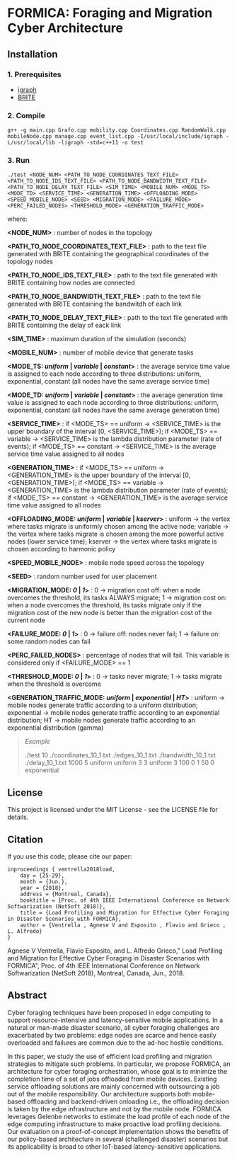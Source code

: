 # FORMICA: Foraging and Migration Cyber Architecture
## Installation
### 1. Prerequisites
* [igraph](http://igraph.org/c/)
* [BRITE](https://www.cs.bu.edu/brite/)
### 2. Compile
```
g++ -g main.cpp Grafo.cpp mobility.cpp Coordinates.cpp RandomWalk.cpp mobileNode.cpp manage.cpp event_list.cpp -I/usr/local/include/igraph -L/usr/local/lib -ligraph -std=c++11 -o test
```


### 3. Run 
```
./test <NODE_NUM> <PATH_TO_NODE_COORDINATES_TEXT_FILE> <PATH_TO_NODE_IDS_TEXT_FILE> <PATH_TO_NODE_BANDWIDTH_TEXT_FILE> <PATH_TO_NODE_DELAY_TEXT_FILE> <SIM_TIME> <MOBILE_NUM> <MODE_TS> <MODE_TD> <SERVICE_TIME> <GENERATION_TIME> <OFFLOADING_MODE> <SPEED_MOBILE_NODE> <SEED> <MIGRATION_MODE> <FAILURE_MODE> <PERC_FAILED_NODES> <THRESHOLD_MODE> <GENERATION_TRAFFIC_MODE>
```
where:

**\<NODE_NUM\>** : number of nodes in the topology

**\<PATH_TO_NODE_COORDINATES_TEXT_FILE\>** : path to the text file generated with BRITE containing the geographical coordinates of the topology nodes

**\<PATH_TO_NODE_IDS_TEXT_FILE\>** : path to the text file generated with BRITE containing how nodes are connected

**\<PATH_TO_NODE_BANDWIDTH_TEXT_FILE\>** : path to the text file generated with BRITE containing the bandwitdh of each link

**\<PATH_TO_NODE_DELAY_TEXT_FILE\>** : path to the text file generated with BRITE containing the delay of eack link

**\<SIM_TIME\>** : maximum duration of the simulation (seconds)

**\<MOBILE_NUM\>** : number of mobile device that generate tasks

**\<MODE_TS: _uniform_ | _variable_ | _constant_\>** :  the average service time value is assigned to each node according to three distributions: uniform, exponential, constant (all nodes have the same average service time) 

**\<MODE_TD: _uniform_ | _variable_ | _constant_\>** : the average generation time value is assigned to each node according to three distributions: uniform, exponential, constant (all nodes have the same average generation time) 

**\<SERVICE_TIME\>** : if <MODE_TS> == uniform -> <SERVICE_TIME> is the upper boundary of the interval \[0, <SERVICE_TIME>); if <MODE_TS> == variable -> <SERVICE_TIME> is the lambda distribution parameter (rate of events); if <MODE_TS> == constant -> <SERVICE_TIME> is the average service time value assigned to all nodes

**\<GENERATION_TIME\>** : if <MODE_TS> == uniform -> <GENERATION_TIME> is the upper boundary of the interval \[0, <GENERATION_TIME>); if <MODE_TS> == variable -> <GENERATION_TIME> is the lambda distribution parameter (rate of events); if <MODE_TS> == constant -> <GENERATION_TIME> is the average service time value assigned to all nodes

**\<OFFLOADING_MODE: _uniform_ | _variable_ | _kserver_\>** : uniform -> the vertex where tasks migrate is uniformly chosen among the active node; variable -> the vertex where tasks migrate is chosen among the more powerful active nodes (lower service time); kserver -> the vertex where tasks migrate is chosen according  to harmonic policy

**\<SPEED_MOBILE_NODE\>** : mobile node speed across the topology

**\<SEED\>** : random number used for user placement

**\<MIGRATION_MODE: _0_ | _1_\>** : 0 -> migration cost off: when a node overcomes the threshold, its tasks ALWAYS migrate; 1 -> migration cost on: when a node overcomes the threshold, its tasks migrate only if the migration cost of the new node is better than the migration cost of the current node

**\<FAILURE_MODE: _0_ | _1_\>** : 0 -> failure off: nodes never fail; 1 -> failure on: some random nodes can fail

**\<PERC_FAILED_NODES\>** : percentage of nodes that will fail. This variable is considered only if <FAILURE_MODE> == 1

**\<THRESHOLD_MODE: _0_ | _1_\>** : 0 -> tasks never migrate; 1 -> tasks migrate when the threshold is overcome

**\<GENERATION_TRAFFIC_MODE: _uniform_ | _exponential_ | _HT_\>** : uniform -> mobile nodes generate traffic according to a uniform distribution; exponential -> mobile nodes generate traffic according to an exponential distribution; HT -> mobile nodes generate traffic according to an exponential distribution (gamma)

> *Example*
> 
> ./test 10 ./coordinates_10_1.txt ./edges_10_1.txt ./bandwidth_10_1.txt ./delay_10_1.txt 1000 5 uniform uniform 3 3 uniform 3 100 0 1 50 0 exponential

## License
This project is licensed under the MIT License - see the LICENSE file for details.

## Citation
If you use this code, please cite our paper:
```
inproceedings { ventrella2018load,
	day = {25-29},
	month = {Jun.},
	year = {2018},
	address = {Montreal, Canada},
	booktitle = {Proc. of 4th IEEE International Conference on Network Softwarization (NetSoft 2018)},
	title = {Load Profiling and Migration for Effective Cyber Foraging in Disaster Scenarios with FORMICA},
	author = {Ventrella , Agnese V and Esposito , Flavio and Grieco , L. Alfredo}
}
```
Agnese V Ventrella, Flavio Esposito, and L. Alfredo Grieco," Load Profiling and Migration for Effective Cyber Foraging in Disaster Scenarios with FORMICA", Proc. of 4th IEEE International Conference on Network Softwarization (NetSoft 2018), Montreal, Canada, Jun., 2018.

## Abstract
Cyber foraging techniques have been proposed in edge computing to support resource-intensive and latency-sensitive mobile applications.  In a natural or man-made disaster scenario, all cyber foraging challenges are exacerbated by two problems: edge nodes are scarce and hence easily overloaded and failures are common due to the ad-hoc hostile conditions.

In this paper, we study the use of efficient load profiling and migration strategies to mitigate such problems. In particular, we propose FORMICA, an architecture for cyber foraging orchestration, whose goal is to minimize the completion time of a set of  jobs offloaded from mobile devices. Existing service offloading solutions are mainly concerned with outsourcing a job out of the mobile responsibility.  Our architecture supports both mobile-based offloading and backend-driven onloading i.e., the offloading decision is taken by the edge infrastructure and not by the mobile node. FORMICA leverages Gelenbe networks to estimate the load profile of each node of the edge computing infrastructure to make proactive load profiling decisions.
Our evaluation on a proof-of-concept implementation shows the benefits of our policy-based architecture in several (challenged disaster) scenarios but its applicability is broad to other IoT-based latency-sensitive applications.


